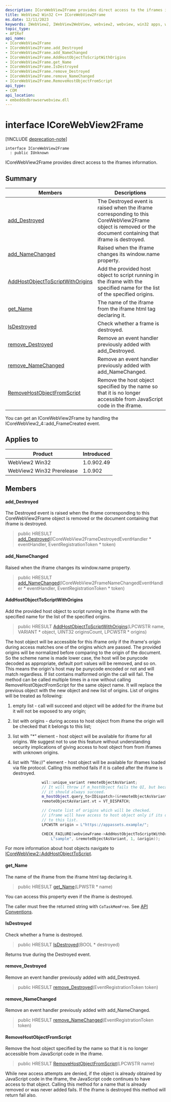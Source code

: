 ```yaml
---
description: ICoreWebView2Frame provides direct access to the iframes information.
title: WebView2 Win32 C++ ICoreWebView2Frame
ms.date: 12/11/2023
keywords: IWebView2, IWebView2WebView, webview2, webview, win32 apps, win32, edge, ICoreWebView2, ICoreWebView2Controller, browser control, edge html, ICoreWebView2Frame
topic_type: 
- APIRef
api_name:
- ICoreWebView2Frame
- ICoreWebView2Frame.add_Destroyed
- ICoreWebView2Frame.add_NameChanged
- ICoreWebView2Frame.AddHostObjectToScriptWithOrigins
- ICoreWebView2Frame.get_Name
- ICoreWebView2Frame.IsDestroyed
- ICoreWebView2Frame.remove_Destroyed
- ICoreWebView2Frame.remove_NameChanged
- ICoreWebView2Frame.RemoveHostObjectFromScript
api_type:
- COM
api_location:
- embeddedbrowserwebview.dll
---
```


# interface ICoreWebView2Frame

[!INCLUDE [deprecation-note](../includes/deprecation-note.md)]

```
interface ICoreWebView2Frame
  : public IUnknown
```

ICoreWebView2Frame provides direct access to the iframes information.

## Summary

 Members                        | Descriptions
--------------------------------|---------------------------------------------
[add_Destroyed](#add_destroyed) | The Destroyed event is raised when the iframe corresponding to this CoreWebView2Frame object is removed or the document containing that iframe is destroyed.
[add_NameChanged](#add_namechanged) | Raised when the iframe changes its window.name property.
[AddHostObjectToScriptWithOrigins](#addhostobjecttoscriptwithorigins) | Add the provided host object to script running in the iframe with the specified name for the list of the specified origins.
[get_Name](#get_name) | The name of the iframe from the iframe html tag declaring it.
[IsDestroyed](#isdestroyed) | Check whether a frame is destroyed.
[remove_Destroyed](#remove_destroyed) | Remove an event handler previously added with add_Destroyed.
[remove_NameChanged](#remove_namechanged) | Remove an event handler previously added with add_NameChanged.
[RemoveHostObjectFromScript](#removehostobjectfromscript) | Remove the host object specified by the name so that it is no longer accessible from JavaScript code in the iframe.

You can get an ICoreWebView2Frame by handling the ICoreWebView2_4::add_FrameCreated event.

## Applies to

Product                         | Introduced
--------------------------------|---------------------------------------------
WebView2 Win32            |    1.0.902.49
WebView2 Win32 Prerelease |    1.0.902

## Members

#### add_Destroyed

The Destroyed event is raised when the iframe corresponding to this CoreWebView2Frame object is removed or the document containing that iframe is destroyed.

> public HRESULT [add_Destroyed](#add_destroyed)(ICoreWebView2FrameDestroyedEventHandler * eventHandler, EventRegistrationToken * token)

#### add_NameChanged

Raised when the iframe changes its window.name property.

> public HRESULT [add_NameChanged](#add_namechanged)(ICoreWebView2FrameNameChangedEventHandler * eventHandler, EventRegistrationToken * token)

#### AddHostObjectToScriptWithOrigins

Add the provided host object to script running in the iframe with the specified name for the list of the specified origins.

> public HRESULT [AddHostObjectToScriptWithOrigins](#addhostobjecttoscriptwithorigins)(LPCWSTR name, VARIANT * object, UINT32 originsCount, LPCWSTR * origins)

The host object will be accessible for this iframe only if the iframe's origin during access matches one of the origins which are passed. The provided origins will be normalized before comparing to the origin of the document. So the scheme name is made lower case, the host will be punycode decoded as appropriate, default port values will be removed, and so on. This means the origin's host may be punycode encoded or not and will match regardless. If list contains malformed origin the call will fail. The method can be called multiple times in a row without calling RemoveHostObjectFromScript for the same object name. It will replace the previous object with the new object and new list of origins. List of origins will be treated as following:

1. empty list - call will succeed and object will be added for the iframe but it will not be exposed to any origin;

1. list with origins - during access to host object from iframe the origin will be checked that it belongs to this list;

1. list with "*" element - host object will be available for iframe for all origins. We suggest not to use this feature without understanding security implications of giving access to host object from from iframes with unknown origins.

1. list with "file://" element - host object will be available for iframes loaded via file protocol. Calling this method fails if it is called after the iframe is destroyed. 
```cpp
                wil::unique_variant remoteObjectAsVariant;
                // It will throw if m_hostObject fails the QI, but because it is our object
                // it should always succeed.
                m_hostObject.query_to<IDispatch>(&remoteObjectAsVariant.pdispVal);
                remoteObjectAsVariant.vt = VT_DISPATCH;

                // Create list of origins which will be checked.
                // iframe will have access to host object only if its origin belongs
                // to this list.
                LPCWSTR origin = L"https://appassets.example/";

                CHECK_FAILURE(webviewFrame->AddHostObjectToScriptWithOrigins(
                    L"sample", &remoteObjectAsVariant, 1, &origin));
```
 For more information about host objects navigate to [ICoreWebView2::AddHostObjectToScript](icorewebview2.md).

#### get_Name

The name of the iframe from the iframe html tag declaring it.

> public HRESULT [get_Name](#get_name)(LPWSTR * name)

You can access this property even if the iframe is destroyed.

The caller must free the returned string with `CoTaskMemFree`. See [API Conventions](/microsoft-edge/webview2/concepts/win32-api-conventions#strings).

#### IsDestroyed

Check whether a frame is destroyed.

> public HRESULT [IsDestroyed](#isdestroyed)(BOOL * destroyed)

Returns true during the Destroyed event.

#### remove_Destroyed

Remove an event handler previously added with add_Destroyed.

> public HRESULT [remove_Destroyed](#remove_destroyed)(EventRegistrationToken token)

#### remove_NameChanged

Remove an event handler previously added with add_NameChanged.

> public HRESULT [remove_NameChanged](#remove_namechanged)(EventRegistrationToken token)

#### RemoveHostObjectFromScript

Remove the host object specified by the name so that it is no longer accessible from JavaScript code in the iframe.

> public HRESULT [RemoveHostObjectFromScript](#removehostobjectfromscript)(LPCWSTR name)

While new access attempts are denied, if the object is already obtained by JavaScript code in the iframe, the JavaScript code continues to have access to that object. Calling this method for a name that is already removed or was never added fails. If the iframe is destroyed this method will return fail also.


